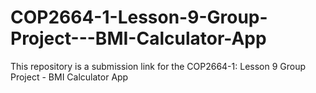 # COP2664-1-Lesson-9-Group-Project---BMI-Calculator-App
This repository is a submission link for the COP2664-1: Lesson 9 Group Project - BMI Calculator App
